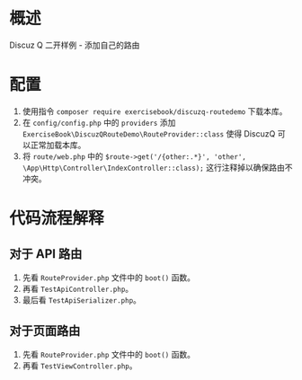 # 概述
Discuz Q 二开样例 - 添加自己的路由

# 配置
1. 使用指令 `composer require exercisebook/discuzq-routedemo` 下载本库。
2. 在 `config/config.php` 中的 `providers` 添加 `ExerciseBook\DiscuzQRouteDemo\RouteProvider::class` 使得 DiscuzQ 可以正常加载本库。
3. 将 `route/web.php` 中的 `$route->get('/{other:.*}', 'other', \App\Http\Controller\IndexController::class);` 这行注释掉以确保路由不冲突。

# 代码流程解释

## 对于 API 路由
1. 先看 `RouteProvider.php` 文件中的 `boot()` 函数。
2. 再看 `TestApiController.php`。
3. 最后看 `TestApiSerializer.php`。

## 对于页面路由
1. 先看 `RouteProvider.php` 文件中的 `boot()` 函数。
2. 再看 `TestViewController.php`。

